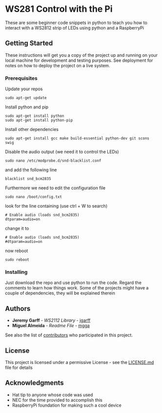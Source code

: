 # WS281 Control with the Pi

These are some beginner code snippets in python to teach you how to interact with a WS2812 strip of LEDs using python and a RaspberryPi

## Getting Started

These instructions will get you a copy of the project up and running on your local machine for development and testing purposes. See deployment for notes on how to deploy the project on a live system.

### Prerequisites

Update your repos

```
sudo apt-get update
```
Install python and pip

```
sudo apt-get install python
sudo apt-get install python-pip
```

Install other dependencies

```
sudo apt-get install gcc make build-essential python-dev git scons swig
```

Disable the audio output (we need it to control the LEDs)
```
sudo nano /etc/modprobe.d/snd-blacklist.conf
```
and add the following line
```
blacklist snd_bcm2835
```

Furthermore we need to edit the configuration file
```
sudo nano /boot/config.txt
```
look for the line containing (use ctrl + W to search)
```
# Enable audio (loads snd_bcm2835)
dtparam=audio=on
```
change it to
```
# Enable audio (loads snd_bcm2835)
#dtparam=audio=on
```
now reboot
```
sudo reboot
```

### Installing

Just download the repo and use python to run the code. Regard the comments to learn how things work. Some of the projects might have a couple of dependencies, they will be explained therein

## Authors
* **Jeremy Garff** - *WS2112 Library* - [jgarff](https://github.com/jgarff)
* **Miguel Almeida** - *Readme File* - [mgga](https://github.com/mgga)

See also the list of [contributors](https://github.com/mgga/RaspberryPi/contributors) who participated in this project.

## License

This project is licensed under a permissive License - see the [LICENSE.md](rpi_ws281x/LICENSE.md) file for details

## Acknowledgments

* Hat tip to anyone whose code was used
* NEC for the time provided to accomplish this
* RaspberryPi foundation for making such a cool device